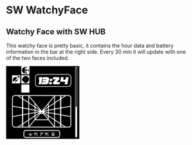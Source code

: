 # SW WatchyFace
## Watchy Face with SW HUB
This watchy face is pretty basic, it contains the hour data and battery information in the bar at the right side.
Every 30 min it will update with one of the two faces included.

![Test](https://github.com/anycam/SW_WatchyFace/blob/main/Images/Animated.gif)
